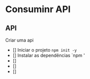 #   Consuminr API


##  API

Criar uma api
-  []  Iniciar o projeto `npm init -y`
-  []  Instalar as dependências `npm '
-  []  
-  []  
-  []  

##

##